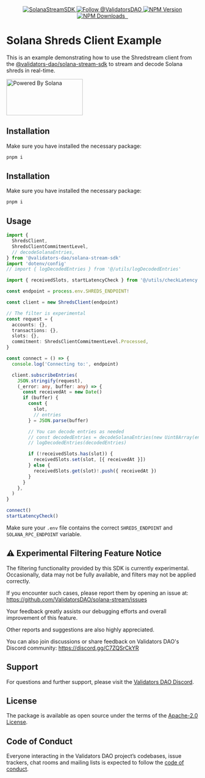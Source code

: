 <p align="center">
  <a href="https://slv.dev/" target="_blank">
    <img src="https://storage.validators.solutions/SolanaStreamSDK.jpg" alt="SolanaStreamSDK" />
  </a>
  <a href="https://twitter.com/intent/follow?screen_name=ValidatorsDAO" target="_blank">
    <img src="https://img.shields.io/twitter/follow/ValidatorsDAO.svg?label=Follow%20@ValidatorsDAO" alt="Follow @ValidatorsDAO" />
  </a>
  <a href="https://www.npmjs.com/package/@validators-dao/solana-stream-sdk">
    <img alt="NPM Version" src="https://img.shields.io/npm/v/@validators-dao/solana-stream-sdk?color=268bd2&label=version&logo=npm">
  </a>
  <a href="https://www.npmjs.com/package/@validators-dao/solana-stream-sdk">
    <img alt="NPM Downloads" src="https://img.shields.io/npm/dt/@validators-dao/solana-stream-sdk?color=cb4b16&label=npm%20downloads">
  </a>
  <a aria-label="License" href="https://github.com/ValidatorsDAO/solana-stream/blob/main/LICENSE.txt">
    <img alt="" src="https://badgen.net/badge/license/Apache/blue">
  </a>
  <a aria-label="Code of Conduct" href="https://github.com/ValidatorsDAO/solana-stream/blob/main/CODE_OF_CONDUCT.md">
    <img alt="" src="https://img.shields.io/badge/Contributor%20Covenant-2.1-4baaaa.svg">
  </a>
</p>

# Solana Shreds Client Example

This is an example demonstrating how to use the Shredstream client from the [@validators-dao/solana-stream-sdk](https://www.npmjs.com/package/@validators-dao/solana-stream-sdk) to stream and decode Solana shreds in real-time.

<a href="https://solana.com/">
  <img src="https://storage.slv.dev/PoweredBySolana.svg" alt="Powered By Solana" width="200px" height="95px">
</a>

## Installation

Make sure you have installed the necessary package:

```bash
pnpm i
```

## Installation

Make sure you have installed the necessary package:

```bash
pnpm i
```

## Usage

```typescript
import {
  ShredsClient,
  ShredsClientCommitmentLevel,
  // decodeSolanaEntries,
} from '@validators-dao/solana-stream-sdk'
import 'dotenv/config'
// import { logDecodedEntries } from '@/utils/logDecodedEntries'

import { receivedSlots, startLatencyCheck } from '@/utils/checkLatency'

const endpoint = process.env.SHREDS_ENDPOINT!

const client = new ShredsClient(endpoint)

// The filter is experimental
const request = {
  accounts: {},
  transactions: {},
  slots: {},
  commitment: ShredsClientCommitmentLevel.Processed,
}

const connect = () => {
  console.log('Connecting to:', endpoint)

  client.subscribeEntries(
    JSON.stringify(request),
    (_error: any, buffer: any) => {
      const receivedAt = new Date()
      if (buffer) {
        const {
          slot,
          // entries
        } = JSON.parse(buffer)

        // You can decode entries as needed
        // const decodedEntries = decodeSolanaEntries(new Uint8Array(entries))
        // logDecodedEntries(decodedEntries)

        if (!receivedSlots.has(slot)) {
          receivedSlots.set(slot, [{ receivedAt }])
        } else {
          receivedSlots.get(slot)!.push({ receivedAt })
        }
      }
    },
  )
}

connect()
startLatencyCheck()
```

Make sure your `.env` file contains the correct `SHREDS_ENDPOINT` and `SOLANA_RPC_ENDPOINT` variable.

## ⚠️ Experimental Filtering Feature Notice

The filtering functionality provided by this SDK is currently experimental. Occasionally, data may not be fully available, and filters may not be applied correctly.

If you encounter such cases, please report them by opening an issue at: https://github.com/ValidatorsDAO/solana-stream/issues

Your feedback greatly assists our debugging efforts and overall improvement of this feature.

Other reports and suggestions are also highly appreciated.

You can also join discussions or share feedback on Validators DAO's Discord community:
https://discord.gg/C7ZQSrCkYR

## Support

For questions and further support, please visit the [Validators DAO Discord](https://discord.gg/C7ZQSrCkYR).

## License

The package is available as open source under the terms of the
[Apache-2.0 License](https://www.apache.org/licenses/LICENSE-2.0).

## Code of Conduct

Everyone interacting in the Validators DAO project’s codebases, issue trackers, chat rooms
and mailing lists is expected to follow the
[code of conduct](https://github.com/ValidatorsDAO/solana-stream/blob/main/CODE_OF_CONDUCT.md).

